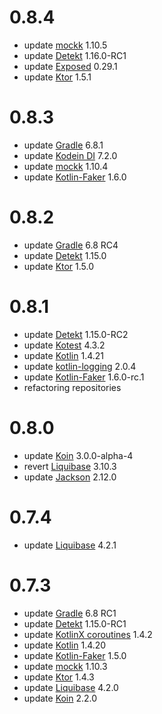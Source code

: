# 0.8.4
* update [mockk](https://github.com/mockk/mockk) 1.10.5
* update [Detekt](https://github.com/detekt/detekt) 1.16.0-RC1
* update [Exposed](https://github.com/JetBrains/Exposed) 0.29.1
* update [Ktor](https://github.com/ktorio/ktor/) 1.5.1

# 0.8.3
* update [Gradle](https://github.com/gradle/gradle) 6.8.1
* update [Kodein DI](https://github.com/Kodein-Framework/Kodein-DI) 7.2.0
* update [mockk](https://github.com/mockk/mockk) 1.10.4
* update [Kotlin-Faker](https://github.com/serpro69/kotlin-faker) 1.6.0

# 0.8.2
* update [Gradle](https://github.com/gradle/gradle) 6.8 RC4
* update [Detekt](https://github.com/detekt/detekt) 1.15.0
* update [Ktor](https://github.com/ktorio/ktor/) 1.5.0

# 0.8.1
* update [Detekt](https://github.com/detekt/detekt) 1.15.0-RC2
* update [Kotest](https://github.com/kotest/kotest) 4.3.2
* update [Kotlin](https://github.com/JetBrains/kotlin) 1.4.21
* update [kotlin-logging](https://github.com/MicroUtils/kotlin-logging) 2.0.4
* update [Kotlin-Faker](https://github.com/serpro69/kotlin-faker) 1.6.0-rc.1
* refactoring repositories

# 0.8.0
* update [Koin](https://github.com/InsertKoinIO/koin/) 3.0.0-alpha-4
* revert [Liquibase](https://github.com/liquibase/liquibase) 3.10.3
* update [Jackson](https://github.com/FasterXML/jackson) 2.12.0

# 0.7.4
* update [Liquibase](https://github.com/liquibase/liquibase) 4.2.1

# 0.7.3
* update [Gradle](https://github.com/gradle/gradle) 6.8 RC1
* update [Detekt](https://github.com/detekt/detekt) 1.15.0-RC1
* update [KotlinX coroutines](https://github.com/Kotlin/kotlinx.coroutines) 1.4.2
* update [Kotlin](https://github.com/JetBrains/kotlin) 1.4.20
* update [Kotlin-Faker](https://github.com/serpro69/kotlin-faker) 1.5.0
* update [mockk](https://github.com/mockk/mockk) 1.10.3
* update [Ktor](https://github.com/ktorio/ktor/) 1.4.3
* update [Liquibase](https://github.com/liquibase/liquibase) 4.2.0
* update [Koin](https://github.com/InsertKoinIO/koin/) 2.2.0
